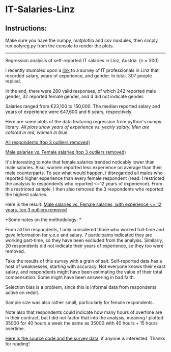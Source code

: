# IT-Salaries-Linz


## Instructions:

Make sure you have the numpy, matplotlib and csv modules, then simply run polyreg.py from the console to render the plots. 






----------

Regression analysis of self-reported IT salaries in Linz, Austria. (n = 300)

I recently stumbled upon a [link](https://old.reddit.com/r/Austria/comments/975j7i/itgeh%C3%A4lter_in_%C3%B6sterreich/e47znfy/) to a survey of IT professionals in Linz that recorded salary, years of experience, and gender. In total, 307 people replied. 



In the end, there were 280 valid responses, of which 242 reported male gender, 32 reported female gender, and 4 did not indicate gender. 

Salaries ranged from €23,100 to 150,000. The median reported salary and years of experience were €47,600 and 6 years, respectively. 

Here are some plots of the data featuring regression from python's numpy library. *All plots show years of experience vs. yearly salary. Men are colored in red, women in blue.*

[All respondents (top 3 outliers removed)](https://i.imgur.com/kTKqYpJ.png)

[Male salaries vs. Female salaries (top 3 outliers removed)](https://i.imgur.com/SsK1CYJ.png)


It's interesting to note that female salaries trended noticably lower than male salaries. Also, women reported less experience on average than their male counterparts. To see what would happen, I disregarded all males who reported higher experience than every female respondent (read: I restricted the analysis to respondents who reported <=12 years of experience). From this restricted sample, I then also removed the 3 respondents who reported the highest salaries. 

Here is the result: [Male salaries vs. Female salaries, with experience <= 12 years, top 3 outliers removed](https://i.imgur.com/4hyl1Bz.png) 


*Some notes on the methodology: * 


From all the respondents, I only considered those who worked full-time and gave information for y.o.e and salary. 7 participants indicated they are working part-time, so they have been excluded from the analysis. Similarly, 20 respondents did not indicate their years of experience, so they too were removed. 


Take the results of this survey with a grain of salt. Self-reported data has a host of weaknesses, starting with accuracy. Not everyone knows their exact salary, and respondents might have been estimating the value of their total compensation. Some might have been answering in bad faith. 

Selection bias is a problem, since this is informal data from respondents active on reddit. 

Sample size was also rather small, particularly for female respondents. 

Note also that respondents could indicate how many hours of overtime are in their contract, but I did not factor that into the analysis, meaning I plotted 35000 for 40 hours a week the same as 35000 with 40 hours + 15 hours overtime. 


[Here is the source code and the survey data](https://github.com/ip193/IT-Salaries-Linz/), if anyone is interested. Thanks for reading!

 
